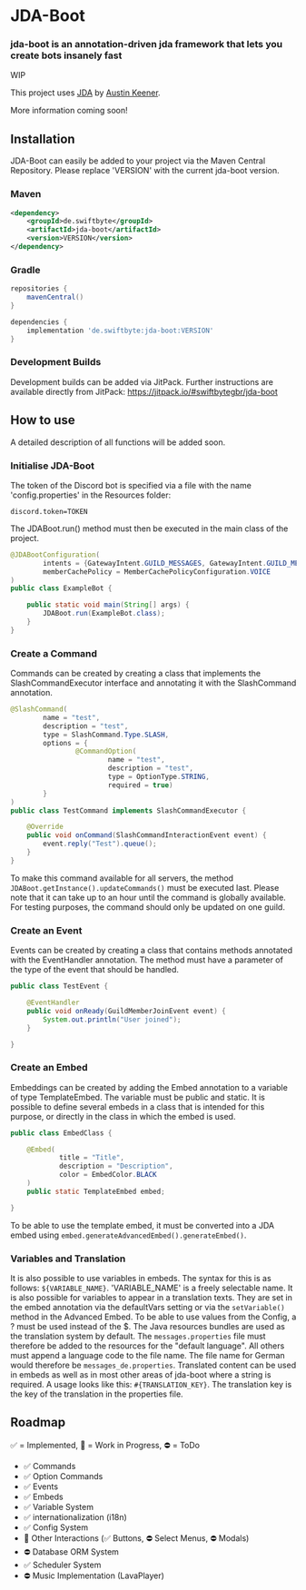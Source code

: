 # JDA-Boot

### jda-boot is an annotation-driven jda framework that lets you create bots insanely fast

WIP

This project uses [JDA](https://github.com/DV8FromTheWorld/JDA) by [Austin Keener](https://github.com/DV8FromTheWorld/).

More information coming soon!

## Installation
JDA-Boot can easily be added to your project via the Maven Central Repository. Please replace 'VERSION' with the current jda-boot version.

### Maven
```xml
<dependency>
    <groupId>de.swiftbyte</groupId>
    <artifactId>jda-boot</artifactId>
    <version>VERSION</version>
</dependency>
```

### Gradle
```groovy
repositories {
    mavenCentral()
}

dependencies {
    implementation 'de.swiftbyte:jda-boot:VERSION'
}
```

### Development Builds
Development builds can be added via JitPack. Further instructions are available directly from JitPack: https://jitpack.io/#swiftbytegbr/jda-boot

## How to use
A detailed description of all functions will be added soon.

### Initialise JDA-Boot
The token of the Discord bot is specified via a file with the name 'config.properties' in the Resources folder:

```properties
discord.token=TOKEN
```
The JDABoot.run() method must then be executed in the main class of the project.
```java
@JDABootConfiguration(
        intents = {GatewayIntent.GUILD_MESSAGES, GatewayIntent.GUILD_MESSAGE_REACTIONS},
        memberCachePolicy = MemberCachePolicyConfiguration.VOICE
)
public class ExampleBot {

    public static void main(String[] args) {
        JDABoot.run(ExampleBot.class);
    }
}
```

### Create a Command
Commands can be created by creating a class that implements the SlashCommandExecutor interface and annotating it with the SlashCommand annotation.
```java
@SlashCommand(
        name = "test",
        description = "test",
        type = SlashCommand.Type.SLASH,
        options = {
                @CommandOption(
                        name = "test",
                        description = "test",
                        type = OptionType.STRING,
                        required = true)
        }
)
public class TestCommand implements SlashCommandExecutor {

    @Override
    public void onCommand(SlashCommandInteractionEvent event) {
        event.reply("Test").queue();
    }
}
```
To make this command available for all servers, the method `JDABoot.getInstance().updateCommands()` must be executed last. Please note that it can take up to an hour until the command is globally available. For testing purposes, the command should only be updated on one guild.

### Create an Event
Events can be created by creating a class that contains methods annotated with the EventHandler annotation. The method must have a parameter of the type of the event that should be handled.
```java
public class TestEvent {

    @EventHandler
    public void onReady(GuildMemberJoinEvent event) {
        System.out.println("User joined");
    }

}
```

### Create an Embed
Embeddings can be created by adding the Embed annotation to a variable of type TemplateEmbed. The variable must be public and static. It is possible to define several embeds in a class that is intended for this purpose, or directly in the class in which the embed is used.
```java
public class EmbedClass {

    @Embed(
            title = "Title",
            description = "Description",
            color = EmbedColor.BLACK
    )
    public static TemplateEmbed embed;

}
```
To be able to use the template embed, it must be converted into a JDA embed using `embed.generateAdvancedEmbed().generateEmbed()`.

### Variables and Translation
It is also possible to use variables in embeds. The syntax for this is as follows: `${VARIABLE_NAME}`. 'VARIABLE_NAME' is a freely selectable name. It is also possible for variables to appear in a translation texts. They are set in the embed annotation via the defaultVars setting or via the `setVariable()` method in the Advanced Embed. To be able to use values from the Config, a ? must be used instead of the $. The Java resources bundles are used as the translation system by default. The `messages.properties` file must therefore be added to the resources for the "default language". All others must append a language code to the file name. The file name for German would therefore be `messages_de.properties`. Translated content can be used in embeds as well as in most other areas of jda-boot where a string is required. A usage looks like this: `#{TRANSLATION_KEY}`. The translation key is the key of the translation in the properties file.

## Roadmap

✅ = Implemented, 🚧 = Work in Progress, ⛔ = ToDo

- ✅ Commands
- ✅ Option Commands
- ✅ Events
- ✅ Embeds
- ✅ Variable System
- ✅ internationalization (i18n)
- ✅ Config System
- 🚧 Other Interactions (✅ Buttons, ⛔ Select Menus, ⛔ Modals)
- ⛔ Database ORM System
- ✅ Scheduler System
- ⛔ Music Implementation (LavaPlayer)


